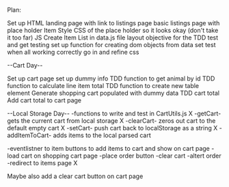 Plan:

Set up HTML 
landing page with link to listings page 
basic listings page with place holder Item
Style CSS of the place holder so it looks okay (don't take it too far)
JS
Create Item List in data.js file
layout objective for the TDD test and get testing
set up function for creating dom objects from data set 
test
when all working correctly go in and refine css 


--Cart Day--

Set up cart page 
set up dummy info
TDD function to get animal by id
TDD function to calculate line item total 
TDD function to create new table element 
Generate shopping cart populated with dummy data
TDD cart total 
Add cart total to cart page 

--Local Storage Day--
-functions to write and test  in CartUtils.js
X    -getCart- gets the current cart from local storage 
X    -clearCart- zeros out cart to the default empty cart 
X    -setCart- push cart back to localStorage as a string 
X    -addItemToCart- adds items to the local parsed cart 

-eventlistner to item buttons to add items to cart and show on cart page
-load cart on shopping cart page 
-place order button
    -clear cart
    -altert order
    -redirect to items page X

Maybe also add a clear cart button on cart page 

